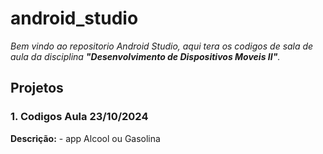 # android_studio
*Bem vindo ao repositorio Android Studio, aqui tera os codigos de sala de aula da disciplina **"Desenvolvimento de Dispositivos Moveis II"**.*

## Projetos

### 1. Codigos Aula 23/10/2024
**Descrição:** - app Alcool ou Gasolina